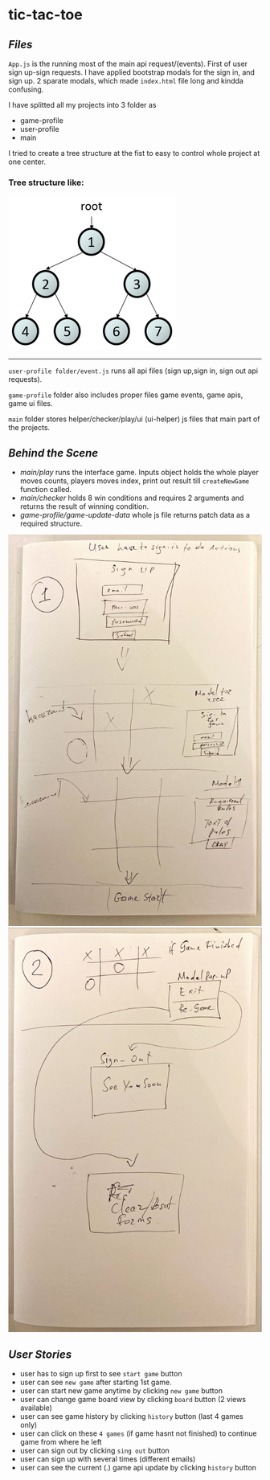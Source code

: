 # tic-tac-toe

## _Files_

`App.js` is the running most of the main api request/(events). First of user sign up-sign requests.
I have applied bootstrap modals for the sign in, and sign up. 2 sparate modals, which made `index.html` file long and kindda confusing.

I have splitted all my projects into 3 folder as

- game-profile
- user-profile
- main

I tried to create a tree structure at the fist to easy to control whole project at one center.

### Tree structure like:

![Tree](./public/tree-figure.png)

---

`user-profile folder/event.js` runs all api files (sign up,sign in, sign out api requests). <br>

`game-profile` folder also includes proper files game events, game apis, game ui files. <br>

`main` folder stores helper/checker/play/ui (ui-helper) js files that main part of the projects.

## _Behind the Scene_

- _main/play_ runs the interface game. Inputs object holds the whole player moves counts, players moves index, print out result till `createNewGame` function called.
  <br>
- _main/checker_ holds 8 win conditions and requires 2 arguments and returns the result of winning condition.
- _game-profile/game-update-data_ whole js file returns patch data as a required structure.

![wireframes](./public/1.JPG)
![wireframes](./public/2.JPG)

## _User Stories_

- user has to sign up first to see `start game` button
- user can see `new game` after starting 1st game.
- user can start new game anytime by clicking `new game` button
- user can change game board view by clicking `board` button (2 views available)
- user can see game history by clicking `history` button (last 4 games only)
- user can click on these `4 games` (if game hasnt not finished) to continue game from where he left
- user can sign out by clicking `sing out` button
- user can sign up with several times (different emails)
- user can see the current (.) game api update by clicking `history` button

